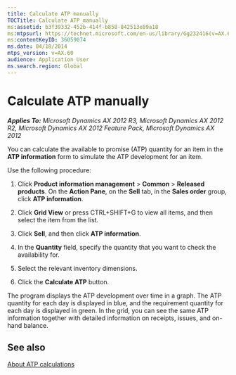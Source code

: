 ```yaml
---
title: Calculate ATP manually
TOCTitle: Calculate ATP manually
ms:assetid: b3f39332-452b-414f-b858-842513e89a18
ms:mtpsurl: https://technet.microsoft.com/en-us/library/Gg232416(v=AX.60)
ms:contentKeyID: 36059074
ms.date: 04/18/2014
mtps_version: v=AX.60
audience: Application User
ms.search.region: Global
---
```


# Calculate ATP manually 


_**Applies To:** Microsoft Dynamics AX 2012 R3, Microsoft Dynamics AX 2012 R2, Microsoft Dynamics AX 2012 Feature Pack, Microsoft Dynamics AX 2012_

You can calculate the available to promise (ATP) quantity for an item in the **ATP information** form to simulate the ATP development for an item.

Use the following procedure:

1.  Click **Product information management** \> **Common** \> **Released products**. On the **Action Pane**, on the **Sell** tab, in the **Sales order** group, click **ATP information**.

2.  Click **Grid View** or press CTRL+SHIFT+G to view all items, and then select the item from the list.

3.  Click **Sell**, and then click **ATP information**.

4.  In the **Quantity** field, specify the quantity that you want to check the availability for.

5.  Select the relevant inventory dimensions.

6.  Click the **Calculate ATP** button.

The program displays the ATP development over time in a graph. The ATP quantity for each day is displayed in blue, and the requirement quantity for each day is displayed in green. In the grid, you can see the same ATP information together with detailed information on receipts, issues, and on-hand balance.

## See also

[About ATP calculations](about-atp-calculations.md)

  


